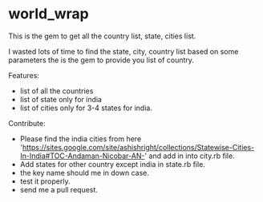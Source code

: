 world_wrap
==========

This is the gem to get all the country list, state, cities list.

I wasted lots of time to find the state, city, country list based on some parameters the is the gem to provide you list of country.

Features: 
* list of all the countries
* list of state only for india
* list of cities only for 3-4 states for india.

Contribute: 
* Please find the india cities from here 'https://sites.google.com/site/ashishright/collections/Statewise-Cities-In-India#TOC-Andaman-Nicobar-AN-' and add in into city.rb file.
* Add states for other country except india in state.rb file.
* the key name should me in down case.
* test it properly.
* send me a pull request.
